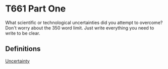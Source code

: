 T661 Part One
==============


What scientific or technological uncertainties did you attempt to overcome?
Don't worry about the 350 word limit.
Just write everything you need to write to be clear.


Definitions
--------------

[Uncertainty](wiki/glossary.md#scientific-or-technological-uncertainty)
